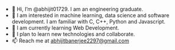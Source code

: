 - 👋 Hi, I’m @abhijit01729. I am an engineering graduate.
- 👀 I am interested in machine learning, data science and software development. I am familiar with C, C++, Python and Javascript.
- 🌱 I am currently learning Web Development.
- 💞 I plan to learn new technologies and collaborate. 
- 📫 Reach me at abhijitbanerjee2297@gmail.com

<!---
abhijit01729/abhijit01729 is a ✨ special ✨ repository because its `README.md` (this file) appears on your GitHub profile.
You can click the Preview link to take a look at your changes.
--->
